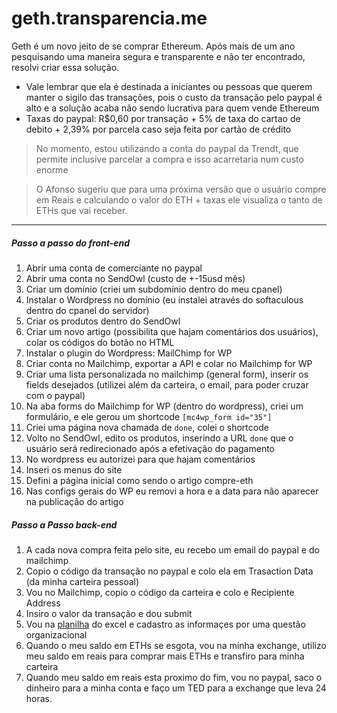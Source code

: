 # geth.transparencia.me
Geth é um novo jeito de se comprar Ethereum. Após mais de um ano pesquisando uma maneira segura e transparente e não ter encontrado, resolvi criar essa solução.
* Vale lembrar que ela é destinada a iniciantes ou pessoas que querem manter o sigilo das transações, pois o custo da transação pelo paypal é alto e a solução acaba não sendo lucrativa para quem vende Ethereum
* Taxas do paypal: R$0,60 por transação + 5% de taxa do cartao de debito + 2,39% por parcela caso seja feita por cartão de crédito

> No momento, estou utilizando a conta do paypal da Trendt, que permite inclusive parcelar a compra e isso acarretaria num custo enorme

> O Afonso sugeriu que para uma próxima versão que o usuário compre em Reais e calculando o valor do ETH + taxas ele visualiza o tanto de ETHs que vai receber.

------
##### Passo a passo do front-end
1. Abrir uma conta de comerciante no paypal
2. Abrir uma conta no SendOwl (custo de +-15usd mês)
3. Criar um domínio (criei um subdomínio dentro do meu cpanel)
4. Instalar o Wordpress no domínio (eu instalei através do softaculous dentro do cpanel do servidor)
5. Criar os produtos dentro do SendOwl
6. Criar um novo artigo (possibilita que hajam comentários dos usuários), colar os códigos do botão no HTML
7. Instalar o plugin do Wordpress: MailChimp for WP
8. Criar conta no Mailchimp, exportar a API e colar no Mailchimp for WP
9. Criar uma lista personalizada no mailchimp (general form), inserir os fields desejados (utilizei além da carteira, o email, para poder cruzar com o paypal)
10. Na aba forms do Mailchimp for WP (dentro do wordpress), criei um formulário, e ele gerou um shortcode ```[mc4wp_form id="35"]```
11. Criei uma página nova chamada de ```done```, colei o shortcode
12. Volto no SendOwl, edito os produtos, inserindo a URL ```done``` que o usuário será redirecionado após a efetivação do pagamento
13. No wordpress eu autorizei para que hajam comentários
14. Inseri os menus do site
15. Defini a página inicial como sendo o artigo compre-eth
16. Nas configs gerais do WP eu removi a hora e a data para não aparecer na publicação do artigo

##### Passo a Passo back-end
1. A cada nova compra feita pelo site, eu recebo um email do paypal e do mailchimp
2. Copio o código da transação no paypal e colo ela em Trasaction Data (da minha carteira pessoal)
3. Vou no Mailchimp, copio o código da carteira e colo e Recipiente Address
4. Insiro o valor da transação e dou submit
5. Vou na [planilha](https://docs.google.com/spreadsheets/d/1y3mtlTPXJ04ePWZRdoyd5VmmhLFIoACAMr95fDGI4Dg/edit?usp=sharing) do excel e cadastro as informaçes por uma questão organizacional
6. Quando o meu saldo em ETHs se esgota, vou na minha exchange, utilizo meu saldo em reais para comprar mais ETHs e transfiro para minha carteira
7. Quando meu saldo em reais esta proximo do fim, vou no paypal, saco o dinheiro para a minha conta e faço um TED para a exchange que leva 24 horas.
